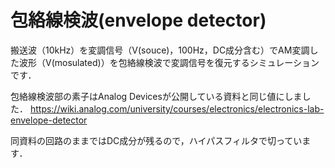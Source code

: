 # 包絡線検波(envelope detector)

搬送波（10kHz）を変調信号（V(souce)，100Hz，DC成分含む）でAM変調した波形（V(mosulated)）を包絡線検波で変調信号を復元するシミュレーションです．

包絡線検波部の素子はAnalog Devicesが公開している資料と同じ値にしました．
https://wiki.analog.com/university/courses/electronics/electronics-lab-envelope-detector

同資料の回路のままではDC成分が残るので，ハイパスフィルタで切っています．

